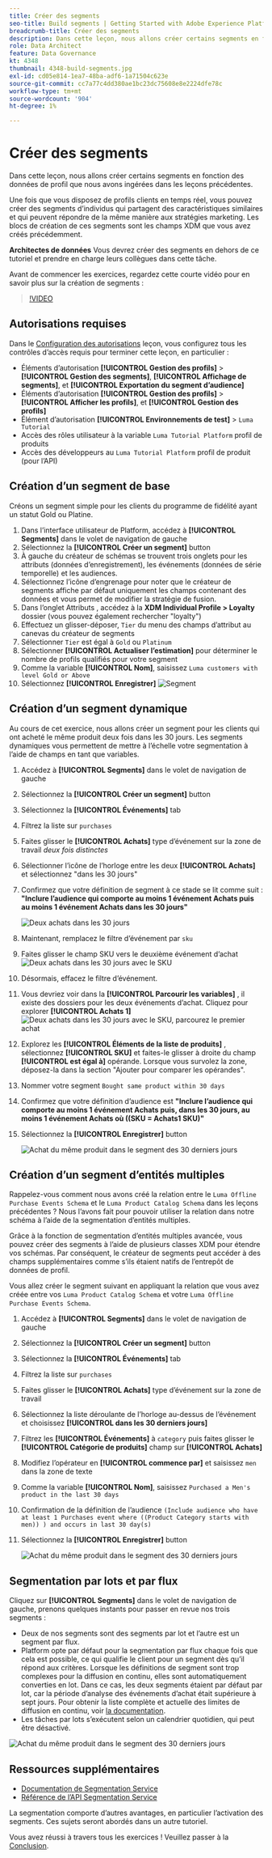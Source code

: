 ```yaml
---
title: Créer des segments
seo-title: Build segments | Getting Started with Adobe Experience Platform for Data Architects and Data Engineers
breadcrumb-title: Créer des segments
description: Dans cette leçon, nous allons créer certains segments en fonction des données de profil que nous avons ingérées dans les leçons précédentes.
role: Data Architect
feature: Data Governance
kt: 4348
thumbnail: 4348-build-segments.jpg
exl-id: cd05e814-1ea7-48ba-adf6-1a71504c623e
source-git-commit: cc7a77c4dd380ae1bc23dc75608e8e2224dfe78c
workflow-type: tm+mt
source-wordcount: '904'
ht-degree: 1%

---
```


# Créer des segments

<!-- 30 min-->
Dans cette leçon, nous allons créer certains segments en fonction des données de profil que nous avons ingérées dans les leçons précédentes.

Une fois que vous disposez de profils clients en temps réel, vous pouvez créer des segments d’individus qui partagent des caractéristiques similaires et qui peuvent répondre de la même manière aux stratégies marketing. Les blocs de création de ces segments sont les champs XDM que vous avez créés précédemment.

**Architectes de données** Vous devrez créer des segments en dehors de ce tutoriel et prendre en charge leurs collègues dans cette tâche.

Avant de commencer les exercices, regardez cette courte vidéo pour en savoir plus sur la création de segments :
>[!VIDEO](https://video.tv.adobe.com/v/27254?quality=12&learn=on)


## Autorisations requises

Dans le [Configuration des autorisations](configure-permissions.md) leçon, vous configurez tous les contrôles d’accès requis pour terminer cette leçon, en particulier :

* Éléments d’autorisation **[!UICONTROL Gestion des profils]** > **[!UICONTROL Gestion des segments]**, **[!UICONTROL Affichage de segments]**, et **[!UICONTROL Exportation du segment d’audience]**
* Éléments d’autorisation **[!UICONTROL Gestion des profils]** > **[!UICONTROL Afficher les profils]**, et **[!UICONTROL Gestion des profils]**
* Élément d’autorisation **[!UICONTROL Environnements de test]** > `Luma Tutorial`
* Accès des rôles utilisateur à la variable `Luma Tutorial Platform` profil de produits
* Accès des développeurs au `Luma Tutorial Platform` profil de produit (pour l’API)

## Création d’un segment de base

Créons un segment simple pour les clients du programme de fidélité ayant un statut Gold ou Platine.

1. Dans l’interface utilisateur de Platform, accédez à **[!UICONTROL Segments]** dans le volet de navigation de gauche
1. Sélectionnez la **[!UICONTROL Créer un segment]** button
1. À gauche du créateur de schémas se trouvent trois onglets pour les attributs (données d’enregistrement), les événements (données de série temporelle) et les audiences.
1. Sélectionnez l’icône d’engrenage pour noter que le créateur de segments affiche par défaut uniquement les champs contenant des données et vous permet de modifier la stratégie de fusion.
1. Dans l’onglet Attributs , accédez à la **XDM Individual Profile > Loyalty** dossier (vous pouvez également rechercher &quot;loyalty&quot;)
1. Effectuez un glisser-déposer, `Tier` du menu des champs d’attribut au canevas du créateur de segments
1. Sélectionner `Tier` est égal à `Gold` ou `Platinum`
1. Sélectionner **[!UICONTROL Actualiser l’estimation]** pour déterminer le nombre de profils qualifiés pour votre segment
1. Comme la variable **[!UICONTROL Nom]**, saisissez `Luma customers with level Gold or Above`
1. Sélectionnez **[!UICONTROL Enregistrer]**
   ![Segment](assets/segment-goldOrAbove.png)

<!--## Build a sequential segment-->

## Création d’un segment dynamique

Au cours de cet exercice, nous allons créer un segment pour les clients qui ont acheté le même produit deux fois dans les 30 jours. Les segments dynamiques vous permettent de mettre à l’échelle votre segmentation à l’aide de champs en tant que variables.

1. Accédez à **[!UICONTROL Segments]** dans le volet de navigation de gauche
1. Sélectionnez la **[!UICONTROL Créer un segment]** button
1. Sélectionnez la **[!UICONTROL Événements]** tab
1. Filtrez la liste sur `purchases`
1. Faites glisser le **[!UICONTROL Achats]** type d’événement sur la zone de travail _deux fois distinctes_
1. Sélectionner l’icône de l’horloge entre les deux **[!UICONTROL Achats]** et sélectionnez &quot;dans les 30 jours&quot;
1. Confirmez que votre définition de segment à ce stade se lit comme suit : **&quot;Inclure l’audience qui comporte au moins 1 événement Achats puis au moins 1 événement Achats dans les 30 jours&quot;**

   ![Deux achats dans les 30 jours](assets/segment-twoPurchases.png)
1. Maintenant, remplacez le filtre d’événement par `sku`
1. Faites glisser le champ SKU vers le deuxième événement d’achat
   ![Deux achats dans les 30 jours avec le SKU](assets/segment-twoPurchases-addSku.png)
1. Désormais, effacez le filtre d’événement.
1. Vous devriez voir dans la **[!UICONTROL Parcourir les variables]** , il existe des dossiers pour les deux événements d’achat. Cliquez pour explorer **[!UICONTROL Achats 1]**\
   ![Deux achats dans les 30 jours avec le SKU, parcourez le premier achat](assets/segment-twoPurchases-browsePurchaseOne.png)
1. Explorez les **[!UICONTROL Éléments de la liste de produits]** , sélectionnez **[!UICONTROL SKU]** et faites-le glisser à droite du champ **[!UICONTROL est égal à]** opérande. Lorsque vous survolez la zone, déposez-la dans la section &quot;Ajouter pour comparer les opérandes&quot;.
1. Nommer votre segment `Bought same product within 30 days`
1. Confirmez que votre définition d’audience est **&quot;Inclure l’audience qui comporte au moins 1 événement Achats puis, dans les 30 jours, au moins 1 événement Achats où ((SKU = Achats1 SKU)&quot;**
1. Sélectionnez la **[!UICONTROL Enregistrer]** button

   ![Achat du même produit dans le segment des 30 derniers jours](assets/segment-boughtSameProduct.png)

## Création d’un segment d’entités multiples

Rappelez-vous comment nous avons créé la relation entre le `Luma Offline Purchase Events Schema` et le `Luma Product Catalog Schema` dans les leçons précédentes ? Nous l’avons fait pour pouvoir utiliser la relation dans notre schéma à l’aide de la segmentation d’entités multiples.

Grâce à la fonction de segmentation d’entités multiples avancée, vous pouvez créer des segments à l’aide de plusieurs classes XDM pour étendre vos schémas. Par conséquent, le créateur de segments peut accéder à des champs supplémentaires comme s’ils étaient natifs de l’entrepôt de données de profil.

Vous allez créer le segment suivant en appliquant la relation que vous avez créée entre vos `Luma Product Catalog Schema` et votre `Luma Offline Purchase Events Schema`.

1. Accédez à **[!UICONTROL Segments]** dans le volet de navigation de gauche
1. Sélectionnez la **[!UICONTROL Créer un segment]** button
1. Sélectionnez la **[!UICONTROL Événements]** tab
1. Filtrez la liste sur `purchases`
1. Faites glisser le **[!UICONTROL Achats]** type d’événement sur la zone de travail
1. Sélectionnez la liste déroulante de l’horloge au-dessus de l’événement et choisissez **[!UICONTROL dans les 30 derniers jours]**
1. Filtrez les **[!UICONTROL Événements]** à `category` puis faites glisser le **[!UICONTROL Catégorie de produits]** champ sur **[!UICONTROL Achats]**
1. Modifiez l’opérateur en **[!UICONTROL commence par]** et saisissez `men` dans la zone de texte
1. Comme la variable **[!UICONTROL Nom]**, saisissez `Purchased a Men's product in the last 30 days`
1. Confirmation de la définition de l’audience `(Include audience who have at least 1 Purchases event where ((Product Category starts with men)) ) and occurs in last 30 day(s)`
1. Sélectionnez la **[!UICONTROL Enregistrer]** button

   ![Achat du même produit dans le segment des 30 derniers jours](assets/segment-purchasedMens.png)

## Segmentation par lots et par flux

Cliquez sur **[!UICONTROL Segments]** dans le volet de navigation de gauche, prenons quelques instants pour passer en revue nos trois segments :

* Deux de nos segments sont des segments par lot et l’autre est un segment par flux.
* Platform opte par défaut pour la segmentation par flux chaque fois que cela est possible, ce qui qualifie le client pour un segment dès qu’il répond aux critères. Lorsque les définitions de segment sont trop complexes pour la diffusion en continu, elles sont automatiquement converties en lot. Dans ce cas, les deux segments étaient par défaut par lot, car la période d’analyse des événements d’achat était supérieure à sept jours. Pour obtenir la liste complète et actuelle des limites de diffusion en continu, voir [la documentation](https://experienceleague.adobe.com/docs/experience-platform/segmentation/ui/streaming-segmentation.html).
* Les tâches par lots s’exécutent selon un calendrier quotidien, qui peut être désactivé.

![Achat du même produit dans le segment des 30 derniers jours](assets/segment-review.png)

## Ressources supplémentaires

* [Documentation de Segmentation Service](https://experienceleague.adobe.com/docs/experience-platform/segmentation/home.html?lang=fr)
* [Référence de l’API Segmentation Service](https://www.adobe.io/experience-platform-apis/references/segmentation/)

La segmentation comporte d’autres avantages, en particulier l’activation des segments. Ces sujets seront abordés dans un autre tutoriel.

Vous avez réussi à travers tous les exercices ! Veuillez passer à la [Conclusion](conclusion.md).
